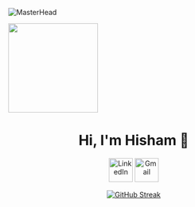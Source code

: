 ![MasterHead](https://user-images.githubusercontent.com/74038190/225813708-98b745f2-7d22-48cf-9150-083f1b00d6c9.gif)

<img height="180em" src="https://media.giphy.com/media/3ornk57KwDXf81rjWM/giphy.gif">
<p>
  <h1 align="center">Hi, I'm Hisham 👋</h1>

<p align="center">
  <a href="https://www.linkedin.com/in/hisham-abdalla-/">
    <img alt="LinkedIn" title="LinkedIn" height="48" width="48" src="https://cdn.simpleicons.org/linkedin"></a>
  <a href="mailto:hishvmabdalla@gmail.com">
  <img alt="Gmail" title="Gmail" height="48" width="48" src="https://cdn.simpleicons.org/gmail">
  </a>
</p>
<p align="center">
  <a href="https://git.io/streak-stats"><img src="https://github-readme-streak-stats.herokuapp.com?user=hishamabdalla&theme=tokyonight&date_format=j%2Fn%5B%2FY%5D" alt="GitHub Streak" /></a></p>



